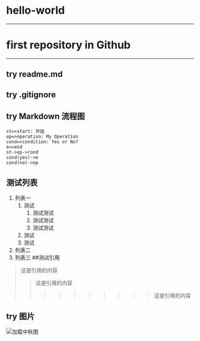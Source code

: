 # **hello-world**
****
# first repository in Github 
****
## try readme.md
## try .gitignore
## try Markdown  流程图
```flow
st=>start: 开始
op=>operation: My Operation
cond=>condition: Yes or No?
e=>end
st->op->cond
cond(yes)->e
cond(no)->op
```
## 测试列表
1. 列表一
   1. 测试
      1. 测试测试
      2. 测试测试
      3. 测试测试
   3. 测试
   4. 测试
2. 列表二
3. 列表三
##测试引用
>这是引用的内容
>>这是引用的内容
>>>>>>>>>>这是引用的内容

## try  图片
![加载中秋图](http://bpic.588ku.com/element_origin_min_pic/16/07/13/165785fde37639b.jpg "中秋图片")
